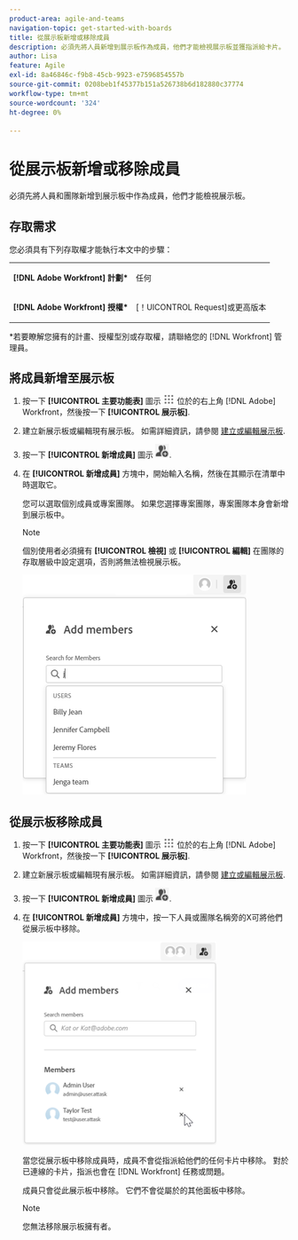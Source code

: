 ```yaml
---
product-area: agile-and-teams
navigation-topic: get-started-with-boards
title: 從展示板新增或移除成員
description: 必須先將人員新增到展示板作為成員，他們才能檢視展示板並獲指派給卡片。
author: Lisa
feature: Agile
exl-id: 8a46846c-f9b8-45cb-9923-e7596854557b
source-git-commit: 0208beb1f45377b151a526738b6d182880c37774
workflow-type: tm+mt
source-wordcount: '324'
ht-degree: 0%

---
```


# 從展示板新增或移除成員

必須先將人員和團隊新增到展示板中作為成員，他們才能檢視展示板。

## 存取需求

您必須具有下列存取權才能執行本文中的步驟：

<table style="table-layout:auto"> 
 <col> 
 </col> 
 <col> 
 </col> 
 <tbody> 
  <tr> 
   <td role="rowheader"><strong>[!DNL Adobe Workfront] 計劃*</strong></td> 
   <td> <p>任何</p> </td> 
  </tr> 
  <tr> 
   <td role="rowheader"><strong>[!DNL Adobe Workfront] 授權*</strong></td> 
   <td> <p>[！UICONTROL Request]或更高版本</p> </td> 
  </tr> 
 </tbody> 
</table>

&#42;若要瞭解您擁有的計畫、授權型別或存取權，請聯絡您的 [!DNL Workfront] 管理員。

## 將成員新增至展示板

1. 按一下 **[!UICONTROL 主要功能表]** 圖示 ![](assets/main-menu-icon.png) 位於的右上角 [!DNL Adobe] Workfront，然後按一下 **[!UICONTROL 展示板]**.
1. 建立新展示板或編輯現有展示板。 如需詳細資訊，請參閱 [建立或編輯展示板](../../agile/get-started-with-boards/create-edit-board.md).
1. 按一下 **[!UICONTROL 新增成員]** 圖示 ![新增成員](assets/boards-addmember-spectrum-25x25.png).
1. 在 **[!UICONTROL 新增成員]** 方塊中，開始輸入名稱，然後在其顯示在清單中時選取它。

   您可以選取個別成員或專案團隊。 如果您選擇專案團隊，專案團隊本身會新增到展示板中。

   >[!NOTE]
   >
   >個別使用者必須擁有 **[!UICONTROL 檢視]** 或 **[!UICONTROL 編輯]** 在團隊的存取層級中設定選項，否則將無法檢視展示板。


   ![新增成員至展示板](assets/boards-add-members.png)

## 從展示板移除成員

1. 按一下 **[!UICONTROL 主要功能表]** 圖示 ![](assets/main-menu-icon.png) 位於的右上角 [!DNL Adobe] Workfront，然後按一下 **[!UICONTROL 展示板]**.
1. 建立新展示板或編輯現有展示板。 如需詳細資訊，請參閱 [建立或編輯展示板](../../agile/get-started-with-boards/create-edit-board.md).
1. 按一下 **[!UICONTROL 新增成員]** 圖示 ![新增成員](assets/boards-addmember-spectrum-25x25.png).
1. 在 **[!UICONTROL 新增成員]** 方塊中，按一下人員或團隊名稱旁的X可將他們從展示板中移除。

   ![從展示板移除成員](assets/boards-remove-member-from-board-350x367.png)

   當您從展示板中移除成員時，成員不會從指派給他們的任何卡片中移除。 對於已連線的卡片，指派也會在 [!DNL Workfront] 任務或問題。

   成員只會從此展示板中移除。 它們不會從屬於的其他面板中移除。

   >[!NOTE]
   >
   >您無法移除展示板擁有者。
